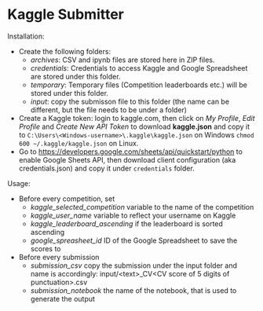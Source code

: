 Kaggle Submitter
================

Installation:
- Create the following folders:
	- _archives_: CSV and ipynb files are stored here in ZIP files.
	- _credentials_: Credentials to access Kaggle and Google Spreadsheet are stored under this folder.
	- _temporary_: Temporary files (Competition leaderboards etc.) will be stored under this folder.
	- _input_: copy the submisson file to this folder (the name can be different, but the file needs to be under a folder) 
- Create a Kaggle token: login to kaggle.com, then click on _My Profile_, _Edit Profile_ and _Create New API Token_ to download __kaggle.json__ and copy it to
`C:\Users\<Windows-username>\.kaggle\kaggle.json` on Windows
`chmod 600 ~/.kaggle/kaggle.json` on Linux.
- Go to https://developers.google.com/sheets/api/quickstart/python to enable Google Sheets API, then download client configuration (aka credentials.json) and copy it under `credentials` folder.

Usage:
- Before every competition, set
    - _kaggle_selected_competition_ variable to the name of the competition
    - _kaggle_user_name_ variable to reflect your username on Kaggle
    - _kaggle_leaderboard_ascending_ if the leaderboard is sorted ascending
    - _google_spreasheet_id_ ID of the Google Spreadsheet to save the scores to
- Before every submission
    - _submission_csv_ copy the submission under the input folder and name is accordingly: input/&lt;text&gt;\_CV&lt;CV score of 5 digits of punctuation&gt;.csv
    - _submission_notebook_ the name of the notebook, that is used to generate the output